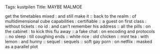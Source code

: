 Tags: kustpilen
Title: MAYBE MALMOE
  
get the timetables mixed : and still make it :: back to the realm : of multidimensional cube capabilities : certifiable :: a guest on first class : without tickets : no id : and can't remember his address :: all the pills : on the cabinet : to kick this flu away :: a fake chat : on encoding and protocols :: no sleep : till coughing ends :: white rice : old chicken :: mint tea : with lemon : and hunny :: sequel : sequels :: soft gay porn : on netflix : masked as a parallel plot 
